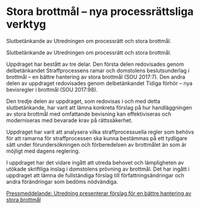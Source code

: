 # Stora brottmål – nya processrättsliga verktyg

Slutbetänkande av Utredningen om processrätt och stora brottmål.

Slutbetänkande av Utredningen om processrätt och stora brottmål.

Uppdraget har bestått av tre delar. Den första delen redovisades genom delbetänkandet Straffprocessens ramar och domstolens beslutsunderlag i brottmål – en bättre hantering av stora brottmål (SOU 2017:7). Den andra delen av uppdraget redovisades genom delbetänkandet Tidiga förhör – nya bevisregler i brottmål (SOU 2017:98).

Den tredje delen av uppdraget, som redovisas i och med detta slutbetänkande, har varit att lämna konkreta förslag på hur handläggningen av stora brottmål med omfattande bevisning kan effektiviseras och moderniseras med bevarade krav på rättssäkerhet.

Uppdraget har varit att analysera vilka straffprocessuella regler som behövs för att ramarna för straffprocessen ska kunna bestämmas på ett tydligare sätt under förundersökningen och förberedelsen av brottmålet än som är möjligt med dagens reglering.

I uppdraget har det vidare ingått att utreda behovet och lämpligheten av utökade skriftliga inslag i domstolens prövning av brottmål. Det har ingått i uppdraget att lämna de fullständiga förslag till författningsändringar och andra förändringar som bedöms nödvändiga.

[Pressmeddelande: Utredning presenterar förslag för en bättre hantering av stora brottmål](/pressmeddelanden/2019/06/utredning-presenterar-forslag-for-en-battre-hantering-av-stora-brottmal/)
